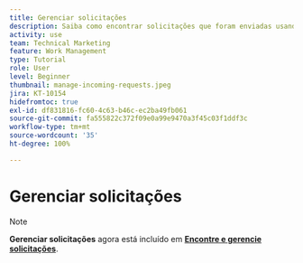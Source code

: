 ```yaml
---
title: Gerenciar solicitações
description: Saiba como encontrar solicitações que foram enviadas usando painéis, [!UICONTROL Página inicial], a área [!UICONTROL Solicitações], ou a página [!UICONTROL Equipes] no [!DNL  Workfront].
activity: use
team: Technical Marketing
feature: Work Management
type: Tutorial
role: User
level: Beginner
thumbnail: manage-incoming-requests.jpeg
jira: KT-10154
hidefromtoc: true
exl-id: df831816-fc60-4c63-b46c-ec2ba49fb061
source-git-commit: fa555822c372f09e0a99e9470a3f45c03f1ddf3c
workflow-type: tm+mt
source-wordcount: '35'
ht-degree: 100%

---
```


# Gerenciar solicitações

>[!NOTE]
>
>**Gerenciar solicitações** agora está incluído em **[Encontre e gerencie solicitações](https://experienceleague.adobe.com/docs/workfront-learn/tutorials-workfront/manage-work/issues-requests/find-requests.html?lang=br)**.

